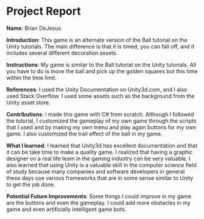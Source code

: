 # Project Report

**Name**: Brian DeJesus

**Introduction**: This game is an alternate version of the Ball tutorial on the Unity tutorials. The main difference is that it is timed, you can fall off, and it includes several different decoration assets.

**Instructions**: My game is similar to the Ball tutorial on the Unity tutorials. All you have to do is move the ball and pick up the golden squares but this time within the time limit.

**References**: I used the Unity Documentation on Unity3d.com, and I also used Stack Overflow. I used some assets such as the background from the Unity asset store.

**Contributions**: I made this game with C# from scratch. Although I followed the tutorial, I customized the gameplay of my own game through the scripts that I used and by making my own menu and play again buttons for my own game. I also customized the trail effect of the ball in my game.

**What I learned**: I learned that Unity3d has excellent documentation and that it can be take time to make a quality game. I realized that having a graphic designer on a real life team in the gaming industry can be very valuable. I also learned that using Unity is a valuable skill in the computer science field of study because many companies and software developers in general these days use various frameworks that are in some sense similar to Unity to get the job done.

**Potential Future Improvements**: Some things I could improve in my game are the buttons and even the gameplay. I could add more obstacles in my game and even artificially intelligent game bots. 
